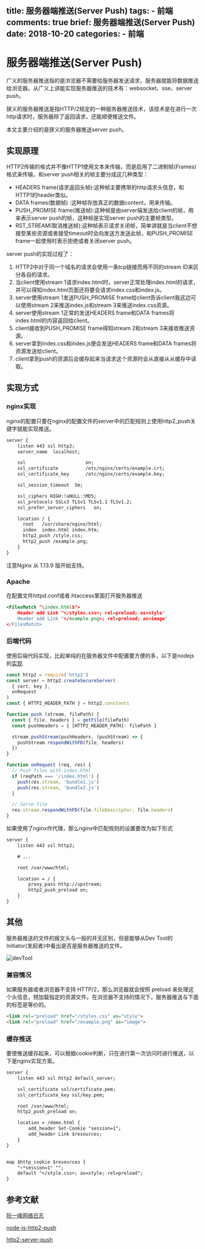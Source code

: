 title: 服务器端推送(Server Push)
tags:
    - 前端
comments: true
brief: 服务器端推送(Server Push)
date: 2018-10-20
categories:
    - 前端
---
# 服务器端推送(Server Push)
广义的服务器推送指的是浏览器不需要给服务器发送请求，服务器就能将数据推送给浏览器。从广义上讲能实现服务器推送的技术有：websocket、sse、server push。

狭义的服务器推送是指HTTP/2规定的一种服务器推送技术，该技术是在进行一次http请求时，服务器除了返回请求，还能顺便推送文件。

本文主要介绍的是狭义的服务器推送server push。

<!-- more -->

## 实现原理
HTTP2传输的格式并不像HTTP1使用文本来传输，而是启用了二进制帧(Frames)格式来传输，和server push相关的帧主要分成这几种类型：

- HEADERS frame(请求返回头帧):这种帧主要携带的http请求头信息，和HTTP1的header类似。
- DATA frames(数据帧) :这种帧存放真正的数据content，用来传输。
- PUSH_PROMISE frame(推送帧):这种帧是由server端发送给client的帧，用来表示server push的帧，这种帧是实现server push的主要帧类型。
- RST_STREAM(取消推送帧):这种帧表示请求关闭帧，简单讲就是当client不想接受某些资源或者接受timeout时会向发送方发送此帧，和PUSH_PROMISE frame一起使用时表示拒绝或者关闭server push。

server push的实现过程了：

1. HTTP2中对于同一个域名的请求会使用一条tcp链接而用不同的stream ID来区分各自的请求。
2. 当client使用stream 1请求index.html时，server正常处理index.html的请求，并可以得知index.html页面还将要会请求index.css和index.js。
3. server使用stream 1发送PUSH_PROMISE frame给client告诉client我这边可以使用stream 2来推送index.js和stream 3来推送index.css资源。
4. server使用stream 1正常的发送HEADERS frame和DATA frames将index.html的内容返回给client。
5. client接收到PUSH_PROMISE frame得知stream 2和stream 3来接收推送资源。
6. server拿到index.css和index.js便会发送HEADERS frame和DATA frames将资源发送给client。
7. client拿到push的资源后会缓存起来当请求这个资源时会从直接从从缓存中读取。

## 实现方式

### nginx实现
nginx的配置只要在nginx的配置文件的server中的匹配规则上使用http2_push关键字就能实现推送。

```txt
server {
    listen 443 ssl http2;
    server_name  localhost;

    ssl                      on;
    ssl_certificate          /etc/nginx/certs/example.crt;
    ssl_certificate_key      /etc/nginx/certs/example.key;

    ssl_session_timeout  5m;

    ssl_ciphers HIGH:!aNULL:!MD5;
    ssl_protocols SSLv3 TLSv1 TLSv1.1 TLSv1.2;
    ssl_prefer_server_ciphers   on;

    location / {
      root   /usr/share/nginx/html;
      index  index.html index.htm;
      http2_push /style.css;
      http2_push /example.png;
    }
}
```

注意Nginx 从 1.13.9 版开始支持。

### Apache
在配置文件httpd.conf或者.htaccess里面打开服务器推送
```xml
<FilesMatch "\index.html$">
    Header add Link "</styles.css>; rel=preload; as=style"
    Header add Link "</example.png>; rel=preload; as=image"
</FilesMatch>
```

### 后端代码
使用后端代码实现，比起单纯的在服务器文件中配置要方便的多，以下是nodejs的[实现](https://github.com/RisingStack/http2-push-example/blob/master/src/server.js)

```js
const http2 = require('http2')
const server = http2.createSecureServer(
  { cert, key },
  onRequest
)
const { HTTP2_HEADER_PATH } = http2.constants

function push (stream, filePath) {
  const { file, headers } = getFile(filePath)
  const pushHeaders = { [HTTP2_HEADER_PATH]: filePath }

  stream.pushStream(pushHeaders, (pushStream) => {
    pushStream.respondWithFD(file, headers)
  })
}

function onRequest (req, res) {
  // Push files with index.html
  if (reqPath === '/index.html') {
    push(res.stream, 'bundle1.js')
    push(res.stream, 'bundle2.js')
  }

  // Serve file
  res.stream.respondWithFD(file.fileDescriptor, file.headers)
}
```

如果使用了nginx作代理，那么nginx中匹配规则的设置要改为如下形式

```txt
server {
    listen 443 ssl http2;

    # ...

    root /var/www/html;

    location = / {
        proxy_pass http://upstream;
        http2_push_preload on;
    }
}
```

## 其他
服务器推送的文件的报文头与一般的并无区别，但是能够从Dev Tool的Initiator(发起者)中看出是否是服务器推送的文件。

![devTool](devTool.png)

### 兼容情况
如果服务器或者浏览器不支持 HTTP/2，那么浏览器就会按照 preload 来处理这个头信息，预加载指定的资源文件。在浏览器不支持的情况下，服务器推送与下面的标签是等价的。

```html
<link rel="preload" href="/styles.css" as="style">
<link rel="preload" href="/example.png" as="image">
```

### 缓存推送
要使推送缓存起来，可以根据cookie判断，只在进行第一次访问时进行推送，以下是nginx实现方案。

```txt
server {
    listen 443 ssl http2 default_server;

    ssl_certificate ssl/certificate.pem;
    ssl_certificate_key ssl/key.pem;

    root /var/www/html;
    http2_push_preload on;

    location = /demo.html {
        add_header Set-Cookie "session=1";
        add_header Link $resources;
    }
}


map $http_cookie $resources {
    "~*session=1" "";
    default "</style.css>; as=style; rel=preload";
}
```

## 参考文献

[阮一峰网络日志](http://www.ruanyifeng.com/blog/2018/03/http2_server_push.html)

[node-js-http2-push](https://blog.risingstack.com/node-js-http-2-push/)

[http2-server-push](http://www.alloyteam.com/2017/01/http2-server-push-research/)